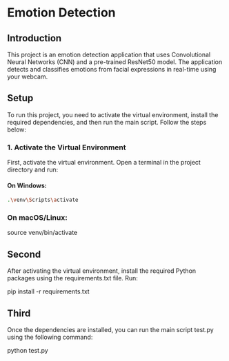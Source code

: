 # Emotion Detection 


## Introduction

This project is an emotion detection application that uses Convolutional Neural Networks (CNN) and a pre-trained ResNet50 model. The application detects and classifies emotions from facial expressions in real-time using your webcam.

## Setup

To run this project, you need to activate the virtual environment, install the required dependencies, and then run the main script. Follow the steps below:

### 1. Activate the Virtual Environment

First, activate the virtual environment. Open a terminal in the project directory and run:

#### On Windows:

```bash
.\venv\Scripts\activate
```

### On macOS/Linux:
source venv/bin/activate


## Second
After activating the virtual environment, install the required Python packages using the requirements.txt file. Run:

pip install -r requirements.txt



## Third 
Once the dependencies are installed, you can run the main script test.py using the following command:

python test.py




